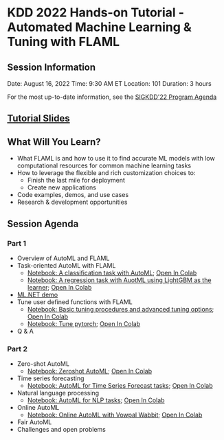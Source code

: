 # KDD 2022 Hands-on Tutorial - Automated Machine Learning & Tuning with FLAML

## Session Information

Date: August 16, 2022
Time: 9:30 AM ET
Location: 101
Duration: 3 hours

For the most up-to-date information, see the [SIGKDD'22 Program Agenda](https://kdd.org/kdd2022/handsOnTutorial.html)

## [Tutorial Slides](https://1drv.ms/b/s!Ao3suATqM7n7ioQF8xT8BbRdyIf_Ww?e=qQysIf)

## What Will You Learn?

- What FLAML is and how to use it to find accurate ML models with low computational resources for common machine learning tasks
- How to leverage the flexible and rich customization choices to:
  - Finish the last mile for deployment
  - Create new applications
- Code examples, demos, and use cases
- Research & development opportunities

## Session Agenda

### Part 1

- Overview of AutoML and FLAML
- Task-oriented AutoML with FLAML
  - [Notebook: A classification task with AutoML](https://github.com/microsoft/FLAML/blob/tutorial/notebook/automl_classification.ipynb); [Open In Colab](https://colab.research.google.com/github/microsoft/FLAML/blob/tutorial/notebook/automl_classification.ipynb)
  - [Notebook: A regression task with AuotML using LightGBM as the learner](https://github.com/microsoft/FLAML/blob/tutorial/notebook/automl_lightgbm.ipynb); [Open In Colab](https://colab.research.google.com/github/microsoft/FLAML/blob/tutorial/notebook/automl_lightgbm.ipynb)
- [ML.NET demo](https://docs.microsoft.com/dotnet/machine-learning/tutorials/predict-prices-with-model-builder)
- Tune user defined functions with FLAML
  - [Notebook: Basic tuning procedures and advanced tuning options](https://github.com/microsoft/FLAML/blob/tutorial/notebook/tune_demo.ipynb); [Open In Colab](https://colab.research.google.com/github/microsoft/FLAML/blob/tutorial/notebook/tune_demo.ipynb)
  - [Notebook: Tune pytorch](https://github.com/microsoft/FLAML/blob/tutorial/notebook/tune_pytorch.ipynb); [Open In Colab](https://colab.research.google.com/github/microsoft/FLAML/blob/tutorial/notebook/tune_pytorch.ipynb)
- Q & A

### Part 2

- Zero-shot AutoML
  - [Notebook: Zeroshot AutoML](https://github.com/microsoft/FLAML/blob/tutorial/notebook/zeroshot_lightgbm.ipynb); [Open In Colab](https://colab.research.google.com/github/microsoft/FLAML/blob/tutorial/notebook/zeroshot_lightgbm.ipynb)
- Time series forecasting
  - [Notebook: AutoML for Time Series Forecast tasks](https://github.com/microsoft/FLAML/blob/tutorial/notebook/automl_time_series_forecast.ipynb); [Open In Colab](https://colab.research.google.com/github/microsoft/FLAML/blob/tutorial/notebook/automl_time_series_forecast.ipynb)
- Natural language processing
  - [Notebook: AutoML for NLP tasks](https://github.com/microsoft/FLAML/blob/tutorial/notebook/automl_nlp.ipynb); [Open In Colab](https://colab.research.google.com/github/microsoft/FLAML/blob/tutorial/notebook/automl_nlp.ipynb)
- Online AutoML
  - [Notebook: Online AutoML with Vowpal Wabbit](https://github.com/microsoft/FLAML/blob/tutorial/notebook/autovw.ipynb); [Open In Colab](https://colab.research.google.com/github/microsoft/FLAML/blob/tutorial/notebook/autovw.ipynb)
- Fair AutoML
- Challenges and open problems
